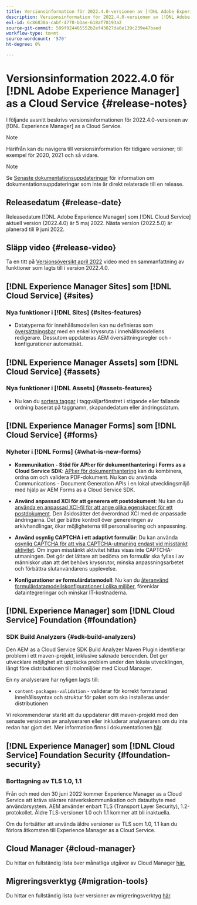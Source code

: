 ```yaml
---
title: Versionsinformation för 2022.4.0-versionen av [!DNL Adobe Experience Manager] as a Cloud Service.
description: Versionsinformation för 2022.4.0-versionen av [!DNL Adobe Experience Manager] as a Cloud Service.
exl-id: 6c86838a-cabf-4770-b1ae-618af70193a2
source-git-commit: 599f924465552b2ef43827da8e139c239e47baed
workflow-type: tm+mt
source-wordcount: '570'
ht-degree: 0%

---
```


# Versionsinformation 2022.4.0 för [!DNL Adobe Experience Manager] as a Cloud Service {#release-notes}

I följande avsnitt beskrivs versionsinformationen för 2022.4.0-versionen av [!DNL Experience Manager] as a Cloud Service.

>[!NOTE]
>
>Härifrån kan du navigera till versionsinformation för tidigare versioner; till exempel för 2020, 2021 och så vidare.

>[!NOTE]
>
>Se [Senaste dokumentationsuppdateringar](https://experienceleague.adobe.com/docs/experience-manager-release-information/aem-release-updates/doc-updates/documentation-updates.html) för information om dokumentationsuppdateringar som inte är direkt relaterade till en release.

## Releasedatum {#release-date}

Releasedatum [!DNL Adobe Experience Manager] som [!DNL Cloud Service] aktuell version (2022.4.0) är 5 maj 2022.
Nästa version (2022.5.0) är planerad till 9 juni 2022.

## Släpp video {#release-video}

Ta en titt på [Versionsöversikt april 2022](https://video.tv.adobe.com/v/342612?quality=12) video med en sammanfattning av funktioner som lagts till i version 2022.4.0.

## [!DNL Experience Manager Sites] som [!DNL Cloud Service] {#sites}

### Nya funktioner i [!DNL Sites] {#sites-features}

* Datatyperna för innehållsmodellen kan nu definieras som [översättningsbar](/help/assets/content-fragments/content-fragments-models.md#properties) med en enkel kryssruta i innehållsmodellens redigerare. Dessutom uppdateras AEM översättningsregler och -konfigurationer automatiskt.

## [!DNL Experience Manager Assets] som [!DNL Cloud Service] {#assets}

### Nya funktioner i [!DNL Assets] {#assets-features}

* Nu kan du [sortera taggar](/help/assets/organize-assets.md#use-tags-to-organize-assets) i taggväljarfönstret i stigande eller fallande ordning baserat på taggnamn, skapandedatum eller ändringsdatum.


## [!DNL Experience Manager Forms] som [!DNL Cloud Service] {#forms}

### Nyheter i [!DNL Forms] {#what-is-new-forms}

* **Kommunikation - Stöd för API:er för dokumenthantering i Forms as a Cloud Service SDK**: [API:er för dokumenthantering](/help/forms/aem-forms-cloud-service-communications.md) kan du kombinera, ordna om och validera PDF-dokument. Nu kan du använda Communications - Document Generation APIs i en lokal utvecklingsmiljö med hjälp av AEM Forms as a Cloud Service SDK.

* **Använd anpassad XCI för att generera ett postdokument**: Nu kan du [använda en anpassad XCI-fil för att ange olika egenskaper för ett postdokument](/help/forms/generate-document-of-record-for-non-xfa-based-adaptive-forms.md#use-a-custom-xci-file). Den åsidosätter det överordnad XCI med de anpassade ändringarna. Det ger bättre kontroll över genereringen av arkivhandlingar, ökar möjligheterna till personalisering och anpassning.

* **Använd osynlig CAPTCHA i ett adaptivt formulär**: Du kan använda [osynlig CAPTCHA för att visa CAPTCHA-utmaning endast vid misstänkt aktivitet](/help/forms/captcha-adaptive-forms.md). Om ingen misstänkt aktivitet hittas visas inte CAPTCHA-utmaningen. Det gör det lättare att bedöma om formulär ska fyllas i av människor utan att det behövs kryssrutor, minska anpassningsarbetet och förbättra slutanvändarens upplevelse.

* **Konfigurationer av formulärdatamodell**: Nu kan du [återanvänd formulärdatamodellskonfigurationer i olika miljöer](/help/forms/create-form-data-models.md#runmode-specific-context-aware-config), förenklar dataintegreringar och minskar IT-kostnaderna.


## [!DNL Experience Manager] som [!DNL Cloud Service] Foundation {#foundation}

### SDK Build Analyzers {#sdk-build-analyzers}

Den AEM as a Cloud Service SDK Build Analyzer Maven Plugin identifierar problem i ett maven-projekt, inklusive saknade beroenden. Det ger utvecklare möjlighet att upptäcka problem under den lokala utvecklingen, långt före distributionen till molnmiljöer med Cloud Manager.

En ny analyserare har nyligen lagts till:

* `content-packages-validation` - validerar för korrekt formaterad innehållssyntax och struktur för paket som ska installeras under distributionen

Vi rekommenderar starkt att du uppdaterar ditt maven-projekt med den senaste versionen av analyseraren eller inkluderar analyseraren om du inte redan har gjort det. Mer information finns i dokumentationen [här](https://experienceleague.adobe.com/docs/experience-manager-core-components/using/developing/archetype/build-analyzer-maven-plugin.html).

## [!DNL Experience Manager] som [!DNL Cloud Service] Foundation Security {#foundation-security}

### Borttagning av TLS 1.0, 1.1

Från och med den 30 juni 2022 kommer Experience Manager as a Cloud Service att kräva säkrare nätverkskommunikation och datautbyte med användarsystem. AEM använder enbart TLS (Transport Layer Security), 1.2-protokollet. Äldre TLS-versioner 1.0 och 1.1 kommer att bli inaktuella.

Om du fortsätter att använda äldre versioner av TLS som 1.0, 1.1 kan du förlora åtkomsten till Experience Manager as a Cloud Service.

## Cloud Manager {#cloud-manager}

Du hittar en fullständig lista över månatliga utgåvor av Cloud Manager [här.](/help/implementing/cloud-manager/release-notes/current.md)

## Migreringsverktyg {#migration-tools}

Du hittar en fullständig lista över versioner av migreringsverktyg [här](/help/journey-migration/release-notes/release-notes-migration-tools-current.md).
